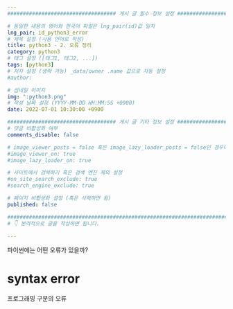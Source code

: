 ```yaml
---
################################### 게시 글 필수 정보 설정 ###################################

# 동일한 내용의 영어와 한국어 파일은 lng_pair(id)값 일치
lng_pair: id_python3_error
# 제목 설정 (사용 언어로 작성)
title: python3 - 2. 오류 정리
category: python3 
# 태그 설정 ([태그1, 태그2, ...])
tags: [python3] 
# 저자 설정 (생략 가능) _data/owner .name 값으로 자동 설정
#author: 

# 섬네일 이미지
img: ":python3.png" 
# 작성 날짜 설정 (YYYY-MM-DD HH:MM:SS +0900)
date: 2022-07-01 10:30:00 +0900

################################### 게시 글 기타 정보 설정 ###################################
# 댓글 비활성화 여부
comments_disable: false

# image_viewer_posts = false 혹은 image_lazy_loader_posts = false인 경우에만 사용
#image_viewer_on: true
#image_lazy_loader_on: true

# 사이트에서 검색하기 혹은 검색 엔진 제외 설정 
#on_site_search_exclude: true
#search_engine_exclude: true

# 페이지 비활성화 설정 (혹은 삭제하면 됨)
published: false

##########################################################################################
# 👇 본격적으로 글을 작성하면 됩니다. 

---
```

<!-- outline-start -->
파이썬에는 어떤 오류가 있을까?

<!-- outline-end -->
# syntax error
프로그래밍 구문의 오류